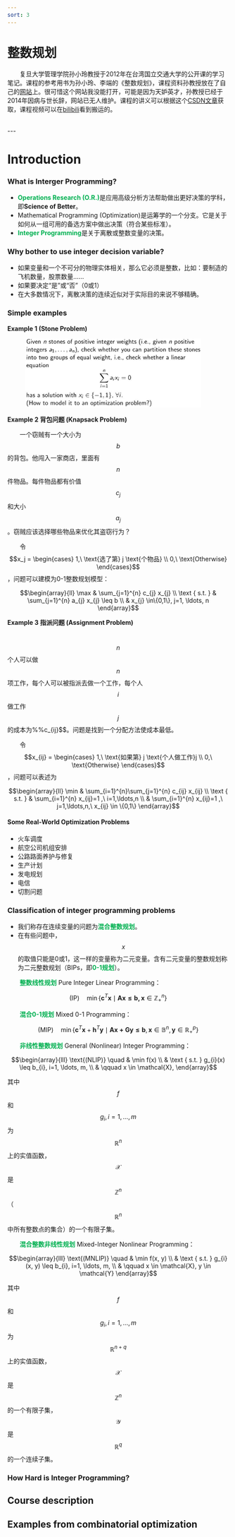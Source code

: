 ```yaml
---
sort: 3
---
```


# 整数规划

&emsp;&emsp;复旦大学管理学院孙小玲教授于2012年在台湾国立交通大学的公开课的学习笔记。课程的参考用书为孙小玲、李端的《整数规划》，课程资料孙教授放在了自己的[网站](http://my.gl.fudan.edu.cn/teacherhome/xlsun)上。很可惜这个网站我没能打开，可能是因为天妒英才，孙教授已经于2014年因病与世长辞，网站已无人维护。课程的讲义可以根据这个[CSDN文章](https://blog.csdn.net/weixin_40762182/article/details/124237403)获取，课程视频可以在[bilibili](https://www.bilibili.com/video/BV14z4y1Z7kw?spm_id_from=333.337.search-card.all.click&vd_source=ad1cdccd70e36fb8ead1355a256b8a4e)看到搬运的。

<br />
---

# Introduction

### What is Interger Programming?

* <b><font color="#00B050">Operations Research (O.R.)</font></b>是应用高级分析方法帮助做出更好决策的学科，即**Science of Better**。
* Mathematical Programming (Optimization)是运筹学的一个分支。它是关于如何从一组可用的备选方案中做出决策（符合某些标准）。
* <b><font color="#00B050">Integer Programming</font></b>是关于离散或整数变量的决策。

### Why bother to use integer decision variable?

* 如果变量和一个不可分的物理实体相关，那么它必须是整数，比如：要制造的飞机数量，股票数量……
* 如果要决定“是”或“否”（0或1）
* 在大多数情况下，离散决策的连续近似对于实际目的来说不够精确。

### Simple examples

**Example 1 (Stone Problem)**

<figure>
    <img src="./images/0/1.JPG" width=400px>
</figure>

**Example 2 背包问题 (Knapsack Problem)**

&emsp;&emsp;一个窃贼有一个大小为$$b$$的背包。他闯入一家商店，里面有$$n$$件物品。每件物品都有价值$$c_j$$和大小$$a_j$$。窃贼应该选择哪些物品来优化其盗窃行为？

&emsp;&emsp;令$$x_j = \begin{cases} 1,\ \text{选了第} j \text{个物品} \\ 0,\ \text{Otherwise} \end{cases}$$，问题可以建模为0-1整数规划模型：

$$\begin{array}{ll}
    \max & \sum_{j=1}^{n} c_{j} x_{j} \\
    \text { s.t. } & \sum_{j=1}^{n} a_{j} x_{j} \leq b \\
    & x_{j} \in\{0,1\}, j=1, \ldots, n
\end{array}$$

**Example 3 指派问题 (Assignment Problem)**

&emsp;&emsp;$$n$$个人可以做$$n$$项工作，每个人可以被指派去做一个工作，每个人$$i$$做工作$$j$$的成本为%%c_{ij}$$。问题是找到一个分配方法使成本最低。

&emsp;&emsp;令$$x_{ij} = \begin{cases} 1,\ \text{如果第} j \text{个人做工作}j \\ 0,\ \text{Otherwise} \end{cases}$$，问题可以表述为

$$\begin{array}{ll}
    \min & \sum_{i=1}^{n}\sum_{j=1}^{n} c_{ij} x_{ij} \\
    \text { s.t. } & \sum_{i=1}^{n} x_{ij}=1 ,\ i=1,\ldots,n \\
    & \sum_{i=1}^{n} x_{ij}=1 ,\ j=1,\ldots,n,\ x_{ij} \in \{0,1\}
\end{array}$$

#### Some Real-World Optimization Problems

* 火车调度
* 航空公司机组安排
* 公路路面养护与修复
* 生产计划
* 发电规划
* 电信
* 切割问题

### Classification of integer programming problems

* 我们称存在连续变量的问题为<b><font color="#00B050">混合整数规划</font></b>。
* 在有些问题中，$$x$$的取值只能是0或1，这一样的变量称为二元变量。含有二元变量的整数规划称为二元整数规划（BIPs，即<b><font color="#00B050">0-1规划</font></b>）。

&emsp;&emsp;<b><font color="#00B050">整数线性规划</font></b> Pure Integer Linear Programming：

$$\text{(IP)} \quad \min \{ 
        \mathbf{c}^T \mathbf{x} \mid \mathbf{Ax \leq b, x} \in \mathbb{Z}_+^n  
    \}
$$

&emsp;&emsp;<b><font color="#00B050">混合0-1规划</font></b> Mixed 0-1 Programming：

$$  \text{(MIP)} \quad \min \{
        \mathbf{c}^T \mathbf{x} + \mathbf{h}^T \mathbf{y} \mid 
        \mathbf{Ax + Gy \leq b}, \mathbf{x} \in \mathbb{B}^{n}, \mathbf{y} \in \mathbb{R}_{+}^{p}
    \}
$$

&emsp;&emsp;<b><font color="#00B050">非线性整数规划</font></b> General (Nonlinear) Integer Programming：

$$\begin{array}{lll}
    \text{(NLIP)} \quad & \min f(x) \\
    & \text { s.t. }  g_{i}(x) \leq b_{i}, i=1, \ldots, m, \\
    & \qquad x \in \mathcal{X},
\end{array}$$

其中$$f$$和$$g_i, i=1, \ldots, m$$为$$\mathbb{R}^n$$上的实值函数，$$\mathcal{X}$$是$$\mathbb{Z}^n$$（$$\mathbb{R}^n$$中所有整数点的集合）的一个有限子集。

&emsp;&emsp;<b><font color="#00B050">混合整数非线性规划</font></b> Mixed-Integer Nonlinear Programming：

$$\begin{array}{lll}
    \text{(MNLIP)} \quad & \min f(x, y) \\
    & \text { s.t. }  g_{i}(x, y) \leq b_{i}, i=1, \ldots, m, \\
    & \qquad x \in \mathcal{X}, y \in \mathcal{Y}
\end{array}$$

其中$$f$$和$$g_i, i=1, \ldots, m$$为$$\mathbb{R}^{n+q}$$上的实值函数，$$\mathcal{X}$$是$$\mathbb{Z}^n$$的一个有限子集，$$\mathcal{Y}$$是$$\mathbb{R}^q$$的一个连续子集。

### How Hard is Integer Programming?





## Course description
## Examples from combinatorial optimization

<br />
<!-- 蓝 -->
<b><font color="#3399ff"></font></b>
<!-- 绿 -->
<b><font color="#00B050"></font></b>
<!-- 橙 -->
<font color="#FF4500"></font>

